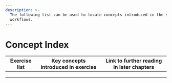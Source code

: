 ```yaml
---
description: >-
  The following list can be used to locate concepts introduced in the sample
  workflows.
---
```


# Concept Index

| Exercise list | Key concepts introduced in exercise | Link to further reading in later chapters |
| ------------- | ----------------------------------- | ----------------------------------------- |
|               |                                     |                                           |
|               |                                     |                                           |
|               |                                     |                                           |
